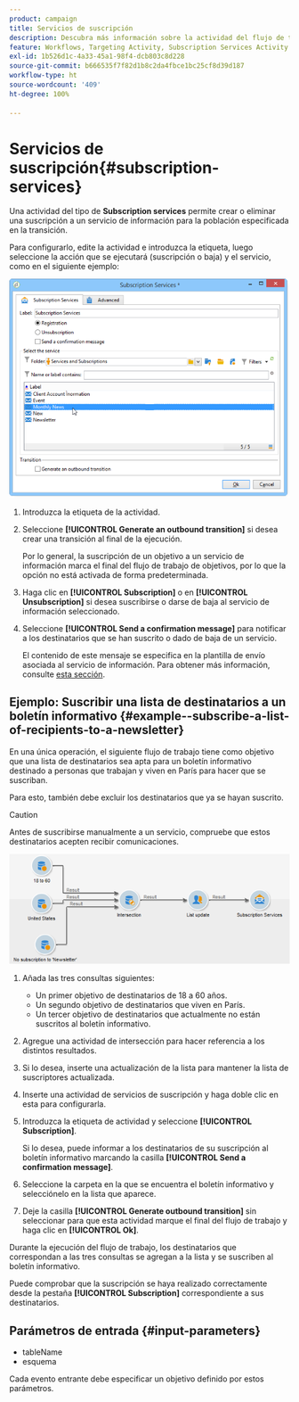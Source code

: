 ```yaml
---
product: campaign
title: Servicios de suscripción
description: Descubra más información sobre la actividad del flujo de trabajo Servicios de suscripción
feature: Workflows, Targeting Activity, Subscription Services Activity
exl-id: 1b526d1c-4a33-45a1-98f4-dcb803c8d228
source-git-commit: b666535f7f82d1b8c2da4fbce1bc25cf8d39d187
workflow-type: ht
source-wordcount: '409'
ht-degree: 100%

---
```


# Servicios de suscripción{#subscription-services}



Una actividad del tipo de **Subscription services** permite crear o eliminar una suscripción a un servicio de información para la población especificada en la transición.

Para configurarlo, edite la actividad e introduzca la etiqueta, luego seleccione la acción que se ejecutará (suscripción o baja) y el servicio, como en el siguiente ejemplo:

![](assets/edit_service_inscription.png)

1. Introduzca la etiqueta de la actividad.
1. Seleccione **[!UICONTROL Generate an outbound transition]** si desea crear una transición al final de la ejecución.

   Por lo general, la suscripción de un objetivo a un servicio de información marca el final del flujo de trabajo de objetivos, por lo que la opción no está activada de forma predeterminada.

1. Haga clic en **[!UICONTROL Subscription]** o en **[!UICONTROL Unsubscription]** si desea suscribirse o darse de baja al servicio de información seleccionado.
1. Seleccione **[!UICONTROL Send a confirmation message]** para notificar a los destinatarios que se han suscrito o dado de baja de un servicio.

   El contenido de este mensaje se especifica en la plantilla de envío asociada al servicio de información. Para obtener más información, consulte [esta sección](../../delivery/using/managing-subscriptions.md).

## Ejemplo: Suscribir una lista de destinatarios a un boletín informativo {#example--subscribe-a-list-of-recipients-to-a-newsletter}

En una única operación, el siguiente flujo de trabajo tiene como objetivo que una lista de destinatarios sea apta para un boletín informativo destinado a personas que trabajan y viven en París para hacer que se suscriban.

Para esto, también debe excluir los destinatarios que ya se hayan suscrito.

>[!CAUTION]
>
>Antes de suscribirse manualmente a un servicio, compruebe que estos destinatarios acepten recibir comunicaciones.

![](assets/subscription_services_example.png)

1. Añada las tres consultas siguientes:

   * Un primer objetivo de destinatarios de 18 a 60 años.
   * Un segundo objetivo de destinatarios que viven en París.
   * Un tercer objetivo de destinatarios que actualmente no están suscritos al boletín informativo.

1. Agregue una actividad de intersección para hacer referencia a los distintos resultados.
1. Si lo desea, inserte una actualización de la lista para mantener la lista de suscriptores actualizada.
1. Inserte una actividad de servicios de suscripción y haga doble clic en esta para configurarla.
1. Introduzca la etiqueta de actividad y seleccione **[!UICONTROL Subscription]**.

   Si lo desea, puede informar a los destinatarios de su suscripción al boletín informativo marcando la casilla **[!UICONTROL Send a confirmation message]**.

1. Seleccione la carpeta en la que se encuentra el boletín informativo y selecciónelo en la lista que aparece.
1. Deje la casilla **[!UICONTROL Generate outbound transition]** sin seleccionar para que esta actividad marque el final del flujo de trabajo y haga clic en **[!UICONTROL Ok]**.

Durante la ejecución del flujo de trabajo, los destinatarios que correspondan a las tres consultas se agregan a la lista y se suscriben al boletín informativo.

Puede comprobar que la suscripción se haya realizado correctamente desde la pestaña **[!UICONTROL Subscription]** correspondiente a sus destinatarios.

## Parámetros de entrada {#input-parameters}

* tableName
* esquema

Cada evento entrante debe especificar un objetivo definido por estos parámetros.
